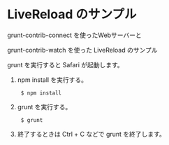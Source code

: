 

# LiveReload のサンプル

grunt-contrib-connect を使ったWebサーバーと

grunt-contrib-watch を使った LiveReload のサンプル

grunt を実行すると Safari が起動します。


1. npm install を実行する。

		$ npm install


2. grunt を実行する。

		$ grunt


3. 終了するときは Ctrl + C などで grunt を終了します。
